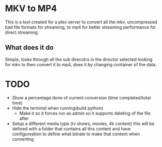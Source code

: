 # MKV to MP4
This is a tool created for a plex server to convert all the mkv, uncompressed bad file formats for streaming,
to mp4 for better streaming performance for direct streaming.

## What does it do
Simple, looks through all the sub direcotrs in the director selected looking for mkv to then convert it to mp4, does it by changing container
of the data.


# TODO
* Show a percentage done of current conversion (time completed/total time)
* Hide the terminal when running(build python)
    * Make it so it forces run as admin so it supports deleting of the file after
* Setup a different media type (tv shows, movies, 4k content) this will be defined with a 
  folder that contains all this content and have configureation to define what bitrate 
  to make that content when converting
